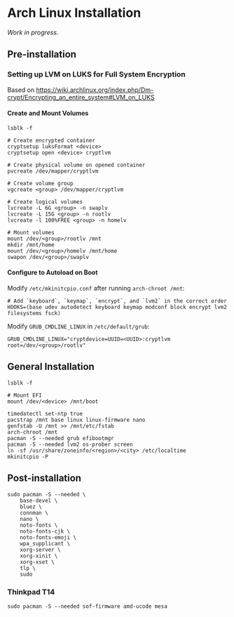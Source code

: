 # Arch Linux Installation

_Work in progress._


## Pre-installation

### Setting up LVM on LUKS for Full System Encryption

Based on https://wiki.archlinux.org/index.php/Dm-crypt/Encrypting_an_entire_system#LVM_on_LUKS

#### Create and Mount Volumes

```
lsblk -f

# Create encrypted container
cryptsetup luksFormat <device>
cryptsetup open <device> cryptlvm

# Create physical volume on opened container
pvcreate /dev/mapper/cryptlvm

# Create volume group
vgcreate <group> /dev/mapper/cryptlvm

# Create logical volumes
lvcreate -L 6G <group> -n swaplv
lvcreate -L 15G <group> -n rootlv
lvcreate -l 100%FREE <group> -n homelv

# Mount volumes
mount /dev/<group>/rootlv /mnt
mkdir /mnt/home
mount /dev/<group>/homelv /mnt/home
swapon /dev/<group>/swaplv
```

#### Configure to Autoload on Boot

Modify `/etc/mkinitcpio.conf` after running `arch-chroot /mnt`:

```
# Add `keyboard`, `keymap`, `encrypt`, and `lvm2` in the correct order
HOOKS=(base udev autodetect keyboard keymap modconf block encrypt lvm2 filesystems fsck)
```

Modify `GRUB_CMDLINE_LINUX` in `/etc/default/grub`:

```
GRUB_CMDLINE_LINUX="cryptdevice=UUID=<UUID>:cryptlvm root=/dev/<group>/rootlv"
```


## General Installation

```
lsblk -f

# Mount EFI
mount /dev/<device> /mnt/boot

timedatectl set-ntp true
pacstrap /mnt base linux linux-firmware nano
genfstab -U /mnt >> /mnt/etc/fstab
arch-chroot /mnt
pacman -S --needed grub efibootmgr
pacman -S --needed lvm2 os-prober screen
ln -sf /usr/share/zoneinfo/<region>/<city> /etc/localtime
mkinitcpio -P
```


## Post-installation

```
sudo pacman -S --needed \
    base-devel \
    bluez \
    connman \
    nano \
    noto-fonts \
    noto-fonts-cjk \
    noto-fonts-emoji \
    wpa_supplicant \
    xorg-server \
    xorg-xinit \
    xorg-xset \
    tlp \
    sudo
```

### Thinkpad T14

```
sudo pacman -S --needed sof-firmware amd-ucode mesa
```
